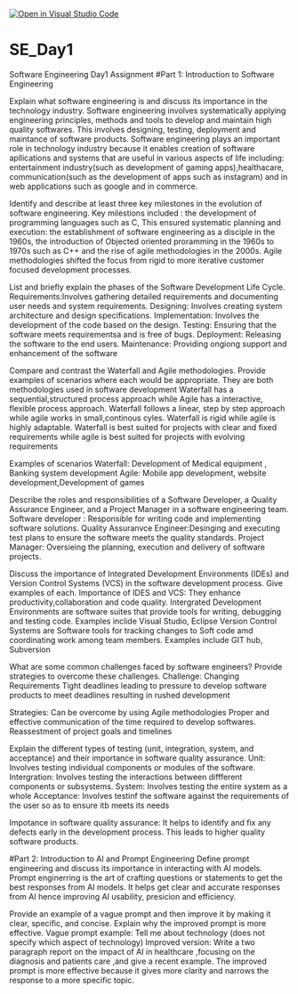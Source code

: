 [![Open in Visual Studio Code](https://classroom.github.com/assets/open-in-vscode-2e0aaae1b6195c2367325f4f02e2d04e9abb55f0b24a779b69b11b9e10269abc.svg)](https://classroom.github.com/online_ide?assignment_repo_id=18389547&assignment_repo_type=AssignmentRepo)
# SE_Day1
Software Engineering Day1 Assignment
#Part 1: Introduction to Software Engineering

Explain what software engineering is and discuss its importance in the technology industry.
Software engineering involves systematically applying engineering principles, methods and tools to develop and maintain high quality softwares. This involves designing, testing, deployment and maintance of software products.
Software engineering plays an important role in technology industry because it enables creation of software apllications and systems that are useful in various aspects of life including: entertainment industry(such as development of gaming apps),healthacare, communication(such as the development of apps such as instagram) and in web applications such as google and in commerce.

Identify and describe at least three key milestones in the evolution of software engineering.
Key milestions included : the development of programming languages such as C, This ensured systematic planning and execution:
the establishment of software engineering as a disciple in the 1960s,
the introduction of Objected oriented proramming in the 1960s to 1970s such as C++ and 
the rise of agile methodologies in the 2000s. Agile methodologies shifted the focus from rigid to more iterative customer focused development processes.

List and briefly explain the phases of the Software Development Life Cycle.
Requirements:Involves gathering detailed requirements and documenting user needs and system requirements.
Designing: Involves creating system architecture and design specifications.
Implementation: Involves the development of the code based on the design.
Testing: Ensuring that the software meets requirementsa and is free of bugs.
Deployment: Releasing the software to the end users.
Maintenance: Providing ongiong support and enhancement of the software

Compare and contrast the Waterfall and Agile methodologies. Provide examples of scenarios where each would be appropriate.
They are both methodologies used in software development
Waterfall has a sequential,structured process approach while Agile has a interactive, flexible process approach.
Waterfall follows a linear, step by step approach while agile works in small,continous cyles.
Waterfall is rigid while agile is highly adaptable.
Waterfall is best suited for projects with clear and fixed requirements while agile is best suited for projects with evolving requirements

Examples of scenarios
Waterfall: Development of Medical equipment , Banking system development
Agile:  Mobile app development, website development,Development of games

Describe the roles and responsibilities of a Software Developer, a Quality Assurance Engineer, and a Project Manager in a software engineering team.
Software developer : Responsible for writing code and implementing software solutions.
Quality Assuranvce Engineer:Desinging and executing test plans to ensure the software meets the quality standards.
Project Manager: Oversieing the planning, execution and delivery of software projects.

Discuss the importance of Integrated Development Environments (IDEs) and Version Control Systems (VCS) in the software development process. Give examples of each.
Importance of IDES and VCS: They enhance productivity,collaboration and code quality.
Intergrated Development Environments are software suites that provide tools for writing, debugging and testing code. Examples inclide Visual Studio, Eclipse 
Version Control Systems are Software tools for tracking changes to Soft code amd coordinating work among team members. Examples include GIT hub, Subversion

What are some common challenges faced by software engineers? Provide strategies to overcome these challenges.
Challenge:
Changing Requirements
Tight deadlines leading to pressure to develop software products to meet deadlines resulting in rushed development

Strategies:
Can be overcome by using Agile methodologies
Proper and effective communication of the time required to develop softwares.
Reassestment of project goals and timelines

Explain the different types of testing (unit, integration, system, and acceptance) and their importance in software quality assurance.
Unit: Involves testing individual components or modules of the software.
Intergration: Involves testing the interactions between diffferent components or subsystems.
System: Involves testing the entire system as a whole
Acceptance: Involves testinf the software against the requirements of the user so as to ensure itb meets its needs

Impotance in software quality assurance: 
It helps to identify and fix any defects early in the development process. This leads to higher quality software products.


#Part 2: Introduction to AI and Prompt Engineering
Define prompt engineering and discuss its importance in interacting with AI models.
Prompt enginerring is the art of crafting questions or statements to get the best responses from AI models.
It helps get clear and accurate responses from AI hence improving AI usability, presicion and efficiency.

Provide an example of a vague prompt and then improve it by making it clear, specific, and concise. Explain why the improved prompt is more effective.
Vague prompt example: Tell me about technology (does not specify which aspect of technology)
Improved version:   Write a two paragraph report on the impact of AI in healthcare ,focusing on the diagnosis and patients care ,and give a recent example.
The improved prompt is more effective because it gives more clarity and narrows the response to a more specific topic.
